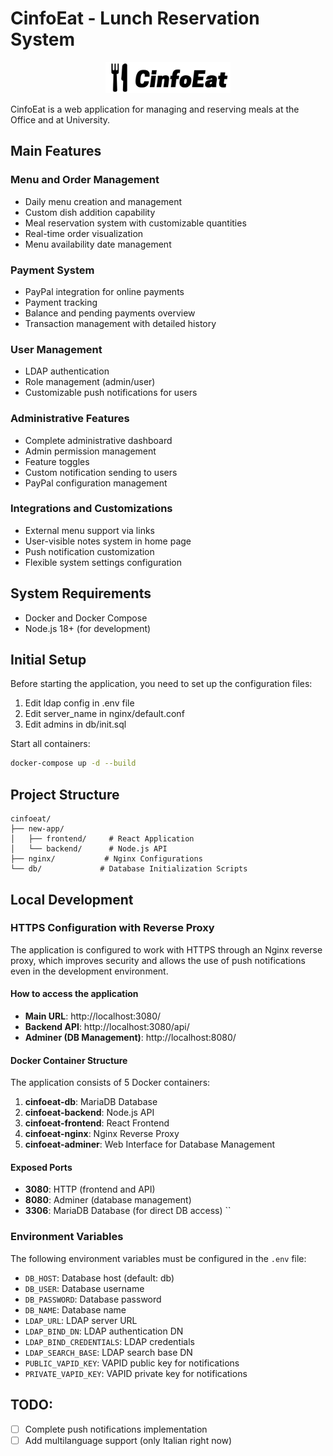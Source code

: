 # CinfoEat - Lunch Reservation System

<div align="center">
  <img src="docs/images/logo_black.png" alt="CinfoEat Logo" width="200"/>
</div>

CinfoEat is a web application for managing and reserving meals at the Office and at University.

## Main Features

  

### Menu and Order Management
- Daily menu creation and management
- Custom dish addition capability
- Meal reservation system with customizable quantities
- Real-time order visualization
- Menu availability date management
 

### Payment System
- PayPal integration for online payments
- Payment tracking
- Balance and pending payments overview
- Transaction management with detailed history
  
### User Management
- LDAP authentication
- Role management (admin/user)
- Customizable push notifications for users
 
### Administrative Features
- Complete administrative dashboard
- Admin permission management
- Feature toggles
- Custom notification sending to users
- PayPal configuration management

### Integrations and Customizations

- External menu support via links
- User-visible notes system in home page
- Push notification customization
- Flexible system settings configuration



## System Requirements

- Docker and Docker Compose
- Node.js 18+ (for development)

## Initial Setup

Before starting the application, you need to set up the configuration files:

1. Edit ldap config in .env file
2. Edit server_name in nginx/default.conf
3. Edit admins in db/init.sql

Start all containers:
```bash
docker-compose up -d --build
```

## Project Structure

```
cinfoeat/
├── new-app/
│   ├── frontend/     # React Application
│   └── backend/      # Node.js API
├── nginx/           # Nginx Configurations
└── db/             # Database Initialization Scripts
```

## Local Development

### HTTPS Configuration with Reverse Proxy

The application is configured to work with HTTPS through an Nginx reverse proxy, which improves security and allows the use of push notifications even in the development environment.

#### How to access the application

- **Main URL**: http://localhost:3080/
- **Backend API**: http://localhost:3080/api/
- **Adminer (DB Management)**: http://localhost:8080/

#### Docker Container Structure

The application consists of 5 Docker containers:
1. **cinfoeat-db**: MariaDB Database
2. **cinfoeat-backend**: Node.js API
3. **cinfoeat-frontend**: React Frontend
4. **cinfoeat-nginx**: Nginx Reverse Proxy
5. **cinfoeat-adminer**: Web Interface for Database Management

#### Exposed Ports

- **3080**: HTTP (frontend and API)
- **8080**: Adminer (database management)
- **3306**: MariaDB Database (for direct DB access)
``

### Environment Variables

The following environment variables must be configured in the `.env` file:

- `DB_HOST`: Database host (default: db)
- `DB_USER`: Database username
- `DB_PASSWORD`: Database password
- `DB_NAME`: Database name
- `LDAP_URL`: LDAP server URL
- `LDAP_BIND_DN`: LDAP authentication DN
- `LDAP_BIND_CREDENTIALS`: LDAP credentials
- `LDAP_SEARCH_BASE`: LDAP search base DN
- `PUBLIC_VAPID_KEY`: VAPID public key for notifications
- `PRIVATE_VAPID_KEY`: VAPID private key for notifications

## TODO:
- [ ] Complete push notifications implementation
- [ ] Add multilanguage support (only Italian right now)
